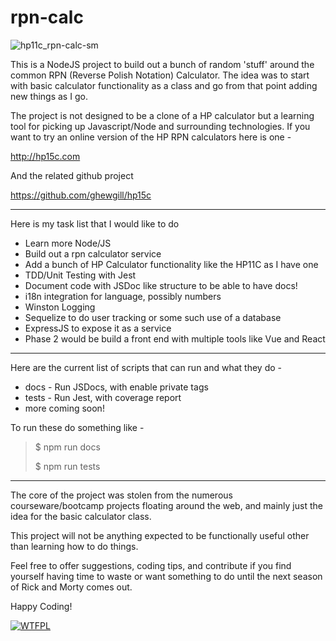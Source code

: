 # rpn-calc

![hp11c_rpn-calc-sm](https://user-images.githubusercontent.com/5179047/64802172-ed73f900-d53e-11e9-8834-b638c75158d3.jpg)

This is a NodeJS project to build out a bunch of random 'stuff' around the common
RPN (Reverse Polish Notation) Calculator. The idea was to start with basic
calculator functionality as a class and go from that point adding new things as I go.

The project is not designed to be a clone of a HP calculator but a learning tool for picking up
Javascript/Node and surrounding technologies. If you want to try an online version of the HP RPN calculators
here is one -

http://hp15c.com

And the related github project

https://github.com/ghewgill/hp15c

---

Here is my task list that I would like to do

- Learn more Node/JS
- Build out a rpn calculator service
- Add a bunch of HP Calculator functionality like the HP11C as I have one
- TDD/Unit Testing with Jest
- Document code with JSDoc like structure to be able to have docs!
- i18n integration for language, possibly numbers
- Winston Logging
- Sequelize to do user tracking or some such use of a database
- ExpressJS to expose it as a service
- Phase 2 would be build a front end with multiple tools like Vue and React

---

Here are the current list of scripts that can run and what they do -

- docs - Run JSDocs, with enable private tags
- tests - Run Jest, with coverage report
- more coming soon!

To run these do something like -

> \$ npm run docs
>
> \$ npm run tests

---

The core of the project was stolen from the numerous courseware/bootcamp projects
floating around the web, and mainly just the idea for the basic calculator class.

This project will not be anything expected to be functionally useful other than
learning how to do things.

Feel free to offer suggestions, coding tips, and contribute if you find yourself
having time to waste or want something to do until the next season of Rick and Morty
comes out.

Happy Coding!

[![WTFPL](https://img.shields.io/badge/License-WTFPL-orange.svg)](http://www.wtfpl.net)
